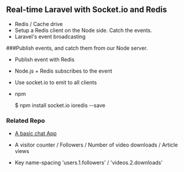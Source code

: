 ## Real-time Laravel with Socket.io and Redis

- Redis / Cache drive
- Setup a Redis client on the Node side. Catch the events.
- Laravel's event broadcasting

###Publish events, and catch them from our Node server.

- Publish event with Redis
- Node.js + Redis subscribes to the event
- Use socket.io to emit to all clients

- npm

	$ npm install socket.io ioredis --save

### Related Repo
- [A basic chat App](https://github.com/ambuilding/Enjoy/tree/master/chat)


- A visitor counter / Followers / Number of video downloads / Article views
- Key name-spacing 'users.1.followers' / 'videos.2.downloads'
